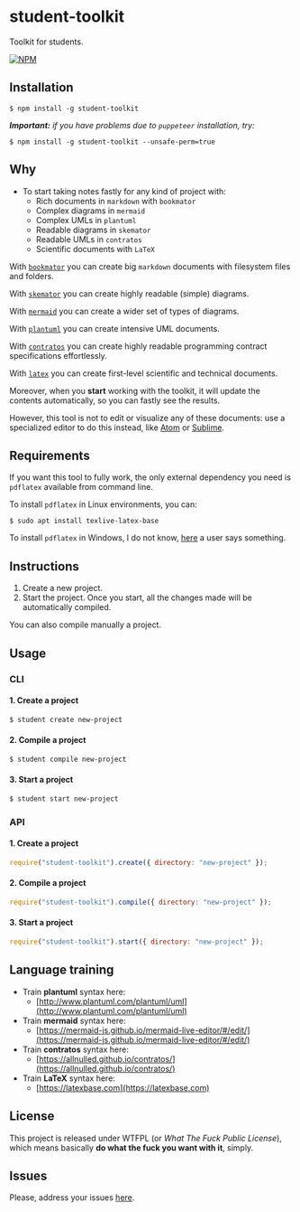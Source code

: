 # student-toolkit

Toolkit for students.

[![NPM](https://nodei.co/npm/student-toolkit.png?stars&downloads)](https://www.npmjs.com/package/student-toolkit)

## Installation

`$ npm install -g student-toolkit`

***Important:** if you have problems due to `puppeteer` installation, try:*

`$ npm install -g student-toolkit --unsafe-perm=true`

## Why

- To start taking notes fastly for any kind of project with:
   - Rich documents in `markdown` with `bookmator`
   - Complex diagrams in `mermaid`
   - Complex UMLs in `plantuml`
   - Readable diagrams in `skemator`
   - Readable UMLs in `contratos`
   - Scientific documents with `LaTeX`

With [`bookmator`](https://github.com/allnulled/bookmator) you can create big `markdown` documents with filesystem files and folders.

With [`skemator`](https://github.com/allnulled/skemator) you can create highly readable (simple) diagrams.

With [`mermaid`](https://mermaid-js.github.io/mermaid/#/) you can create a wider set of types of diagrams.

With [`plantuml`](https://plantuml.com/es/) you can create intensive UML documents.

With [`contratos`](https://github.com/allnulled/contratos) you can create highly readable programming contract specifications effortlessly.

With [`latex`](https://www.latex-project.org) you can create first-level scientific and technical documents.

Moreover, when you **start** working with the toolkit, it will update the contents automatically, so you can fastly see the results.

However, this tool is not to edit or visualize any of these documents: use a specialized editor to do this instead, like [Atom](https://atom.io/) or [Sublime](https://www.sublimetext.com/).

## Requirements

If you want this tool to fully work, the only external dependency you need is `pdflatex` available from command line.

To install `pdflatex` in Linux environments, you can:

`$ sudo apt install texlive-latex-base`

To install `pdflatex` in Windows, I do not know, [here](https://tex.stackexchange.com/questions/49569/where-to-download-pdflatex-exe) a user says something.

## Instructions

1. Create a new project.
2. Start the project. Once you start, all the changes made will be automatically compiled.

You can also compile manually a project.

## Usage

### CLI

#### 1. Create a project

```sh
$ student create new-project
```

#### 2. Compile a project

```sh
$ student compile new-project
```

#### 3. Start a project

```sh
$ student start new-project
```

### API

#### 1. Create a project

```js
require("student-toolkit").create({ directory: "new-project" });
```

#### 2. Compile a project

```js
require("student-toolkit").compile({ directory: "new-project" });
```

#### 3. Start a project

```js
require("student-toolkit").start({ directory: "new-project" });
```

## Language training

- Train **plantuml** syntax here:
  - [http://www.plantuml.com/plantuml/uml](http://www.plantuml.com/plantuml/uml)
- Train **mermaid** syntax here:
  - [https://mermaid-js.github.io/mermaid-live-editor/#/edit/](https://mermaid-js.github.io/mermaid-live-editor/#/edit/)
- Train **contratos** syntax here:
  - [https://allnulled.github.io/contratos/](https://allnulled.github.io/contratos/)
- Train **LaTeX** syntax here:
  - [https://latexbase.com](https://latexbase.com)

## License

This project is released under WTFPL (or *What The Fuck Public License*), which means basically **do what the fuck you want with it**, simply.

## Issues

Please, address your issues [here](https://github.com/allnulled/student-toolkit/issues).
